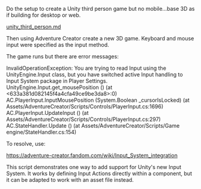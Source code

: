 Do the setup to create a Unity third person game but no mobile...base 3D as if building for desktop or web.

[unity_third_person.md](unity_third_person.md)

Then using Adventure Creator create a new 3D game. Keyboard and mouse input were specified as the input method.

The game runs but there are error messages:

InvalidOperationException: You are trying to read Input using the UnityEngine.Input class, but you have switched active Input handling to Input System package in Player Settings.
UnityEngine.Input.get_mousePosition () (at <633a381d082145f4a4cfa49ce9be3da8>:0)
AC.PlayerInput.InputMousePosition (System.Boolean _cursorIsLocked) (at Assets/AdventureCreator/Scripts/Controls/PlayerInput.cs:1696)
AC.PlayerInput.UpdateInput () (at Assets/AdventureCreator/Scripts/Controls/PlayerInput.cs:297)
AC.StateHandler.Update () (at Assets/AdventureCreator/Scripts/Game engine/StateHandler.cs:154)

To resolve, use:

<https://adventure-creator.fandom.com/wiki/Input_System_integration>

This script demonstrates one way to add support for Unity's new Input System. It works by defining Input Actions directly within a component, but it can be adapted to work with an asset file instead.

